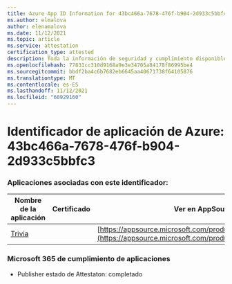 ```yaml
---
title: Azure App ID Information for 43bc466a-7678-476f-b904-2d933c5bbfc3
ms.author: elmalova
author: elenamalova
ms.date: 11/12/2021
ms.topic: article
ms.service: attestation
certification_type: attested
description: Toda la información de seguridad y cumplimiento disponible para 43bc466a-7678-476f-b904-2d933c5bbfc3.
ms.openlocfilehash: 77831cc310d9168a9e3e34705a84178f86995be4
ms.sourcegitcommit: bbdf2ba4c6b7682eb6645aa40671738f64105876
ms.translationtype: MT
ms.contentlocale: es-ES
ms.lasthandoff: 11/12/2021
ms.locfileid: "60929160"
---
```

# <a name="azure-app-id-43bc466a-7678-476f-b904-2d933c5bbfc3"></a>Identificador de aplicación de Azure: 43bc466a-7678-476f-b904-2d933c5bbfc3


### <a name="apps-associated-with-this-id"></a>Aplicaciones asociadas con este identificador:
| **Nombre de la aplicación** | **Certificado** | **Ver en AppSource** |
|--------------|---------------|-----------------------|
| [Trivia](https://docs.microsoft.com/microsoft-365-app-certification/forward/WA200001956) |  | [https://appsource.microsoft.com/product/office/WA200001956](https://appsource.microsoft.com/product/office/WA200001956) |

### <a name="microsoft-365-app-compliance-status"></a>Microsoft 365 de cumplimiento de aplicaciones
- Publisher estado de Attestaton: completado
